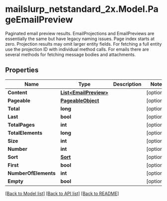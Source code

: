 # mailslurp_netstandard_2x.Model.PageEmailPreview
Paginated email preview results. EmailProjections and EmailPreviews are essentially the same but have legacy naming issues. Page index starts at zero. Projection results may omit larger entity fields. For fetching a full entity use the projection ID with individual method calls. For emails there are several methods for fetching message bodies and attachments.

## Properties

Name | Type | Description | Notes
------------ | ------------- | ------------- | -------------
**Content** | [**List&lt;EmailPreview&gt;**](EmailPreview) |  | [optional] 
**Pageable** | [**PageableObject**](PageableObject) |  | [optional] 
**Total** | **long** |  | [optional] 
**Last** | **bool** |  | [optional] 
**TotalPages** | **int** |  | [optional] 
**TotalElements** | **long** |  | [optional] 
**Size** | **int** |  | [optional] 
**Number** | **int** |  | [optional] 
**Sort** | [**Sort**](Sort) |  | [optional] 
**First** | **bool** |  | [optional] 
**NumberOfElements** | **int** |  | [optional] 
**Empty** | **bool** |  | [optional] 

[[Back to Model list]](../README#documentation-for-models) [[Back to API list]](../README#documentation-for-api-endpoints) [[Back to README]](../README)

